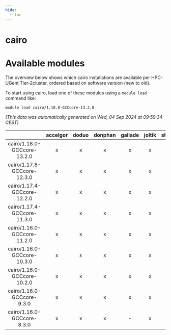 ```yaml
---
hide:
  - toc
---
```


cairo
=====

# Available modules


The overview below shows which cairo installations are available per HPC-UGent Tier-2cluster, ordered based on software version (new to old).

To start using cairo, load one of these modules using a `module load` command like:

```shell
module load cairo/1.18.0-GCCcore-13.2.0
```

*(This data was automatically generated on Wed, 04 Sep 2024 at 09:59:34 CEST)*  

| |accelgor|doduo|donphan|gallade|joltik|shinx|skitty|
| :---: | :---: | :---: | :---: | :---: | :---: | :---: | :---: |
|cairo/1.18.0-GCCcore-13.2.0|x|x|x|x|x|x|x|
|cairo/1.17.8-GCCcore-12.3.0|x|x|x|x|x|x|x|
|cairo/1.17.4-GCCcore-12.2.0|x|x|x|x|x|x|x|
|cairo/1.17.4-GCCcore-11.3.0|x|x|x|x|x|x|x|
|cairo/1.16.0-GCCcore-11.2.0|x|x|x|x|x|-|x|
|cairo/1.16.0-GCCcore-10.3.0|x|x|x|x|x|-|x|
|cairo/1.16.0-GCCcore-10.2.0|x|x|x|x|x|-|x|
|cairo/1.16.0-GCCcore-9.3.0|x|x|x|x|x|-|x|
|cairo/1.16.0-GCCcore-8.3.0|x|x|x|-|x|-|x|
